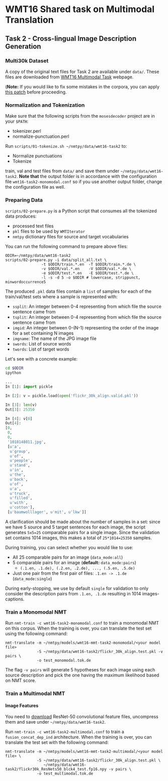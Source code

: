 # WMT16 Shared task on Multimodal Translation
## Task 2 - Cross-lingual Image Description Generation

### Multi30k Dataset

A copy of the original text files for Task 2 are available under `data/`. These files are downloaded
from [WMT16 Multimodal Task](http://www.statmt.org/wmt16/multimodal-task.html) webpage.

(**Note:** If you would like to fix some mistakes in the corpora, you can apply [this patch](data/fix-corpus-bugs.patch) before proceeding.
 
### Normalization and Tokenization

Make sure that the following scripts from the `mosesdecoder` project are in your `$PATH`:
  - tokenizer.perl
  - normalize-punctuation.perl

Run `scripts/01-tokenize.sh ~/nmtpy/data/wmt16-task2` to:
  - Normalize punctuations
  - Tokenize

train, val and test files from `data/` and save them under `~/nmtpy/data/wmt16-task2`.
**Note that** the output folder is in accordance with the configuration file
`wmt16-task2-monomodal.conf` so if you use another output folder, change the configuration
file as well.

### Preparing Data

`scripts/02-prepare.py` is a Python script that consumes all the tokenized data produces:
  - processed text files
  - `pkl` files to be used by `WMTIterator`
  - `nmtpy` dictionary files for source and target vocabularies
  
You can run the following command to prepare above files:
```
ODIR=~/nmtpy/data/wmt16-task2
scripts/02-prepare.py -i data/split_all.txt \
                -t $ODIR/train.*.en  -T $ODIR/train.*.de \
                -v $ODIR/val.*.en    -V $ODIR/val.*.de \
                -e $ODIR/test.*.en   -E $ODIR/test.*.de \
                -l -s -d 5 -o $ODIR # lowercase, strippunct, minwordoccurrence5
```
  
The produced `.pkl` data files contain a `list` of samples for each of the train/val/test sets
where a sample is represented with:
 - `ssplit`: An integer between 0-4 representing from which file the source sentence came from
 - `tsplit`: An integer between 0-4 representing from which file the source sentence came from
 - `imgid`: An integer between 0-(N-1) representing the order of the image for a set containing N images
 - `imgname`: The name of the JPG image file
 - `swords`: List of source words
 - `twords`: List of target words
 
Let's see with a concrete example:
```bash
cd $ODIR
ipython
```

```python
...
In [1]: import pickle

In [2]: v = pickle.load(open('flickr_30k_align.valid.pkl'))

In [3]: len(v)
Out[3]: 25350

In [4]: v[0]
Out[4]: 
[0,
 0,
 0,
 '1018148011.jpg',
 [u'a',
  u'group',
  u'of',
  u'people',
  u'stand',
  u'in',
  u'the',
  u'back',
  u'of',
  u'a',
  u'truck',
  u'filled',
  u'with',
  u'cotton'],
 [u'baumwolllager', u'mit', u'lkw']]
```

A clarification should be made about the number of samples in a set: since we have 5 source and 5 target sentences for each image, the script generates `5x5=25` comparable pairs for a single image. Since the validation set contains 1014 images, this makes a total of `25*1014=25350` samples.

During training, you can select whether you would like to use:
 - All 25 comparable pairs for an image (`data_mode:all`)
 - 5 comparable pairs for an image (**default:** `data_mode:pairs`)
   - `(.1.en, .1.de), (.2.en, .2.de), ..., (.5.en, .5.de)`
 - Just one pair from the first pair of files: `.1.en -> .1.de` (`data_mode:single`)
 
During early-stopping, we use by default `single` for validation to only consider the description pairs from `.1.en, .1.de` resulting in 1014 images-captions.

### Train a Monomodal NMT

Run `nmt-train -c wmt16-task2-monomodal.conf` to train a monomodal NMT on this
corpus. When the training is over, you can translate the test set using the following command:

```
nmt-translate -m ~/nmtpy/models/wmt16-mmt-task2-monomodal/<your model file>
              -S ~/nmtpy/data/wmt16-task2/flickr_30k_align.test.pkl -v pairs \
              -o test_monomodal.tok.de
```

The flag `-v pairs` will generate 5 hypotheses for each image using each source description and
pick the one having the maximum likelihood based on NMT score.

### Train a Multimodal NMT

#### Image Features

You need to [download](../README.md) ResNet-50 convolutional feature files, uncompress them and save
under `~/nmtpy/data/wmt16-task2`.

Run `nmt-train -c wmt16-task2-multimodal.conf` to train a `fusion_concat_dep_ind` architecture.
When the training is over, you can translate the test set with the following command:

```
nmt-translate -m ~/nmtpy/models/wmt16-mmt-task2-multimodal/<your model file> \
              -S ~/nmtpy/data/wmt16-task2/flickr_30k_align.test.pkl \
                 ~/nmtpy/data/wmt16-task2/flickr30k_ResNets50_blck4_test.fp16.npy -v pairs \
              -o test_multimodal.tok.de
